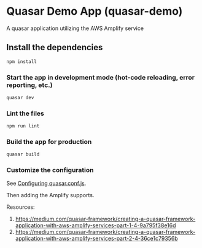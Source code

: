 # Quasar Demo App (quasar-demo)

A quasar application utilizing the AWS Amplify service

## Install the dependencies
```bash
npm install
```

### Start the app in development mode (hot-code reloading, error reporting, etc.)
```bash
quasar dev
```

### Lint the files
```bash
npm run lint
```

### Build the app for production
```bash
quasar build
```

### Customize the configuration
See [Configuring quasar.conf.js](https://quasar.dev/quasar-cli/quasar-conf-js).

Then adding the Amplify supports.

Resources:
1. https://medium.com/quasar-framework/creating-a-quasar-framework-application-with-aws-amplify-services-part-1-4-9a795f38e16d
2. https://medium.com/quasar-framework/creating-a-quasar-framework-application-with-aws-amplify-services-part-2-4-36ce1c79356b
